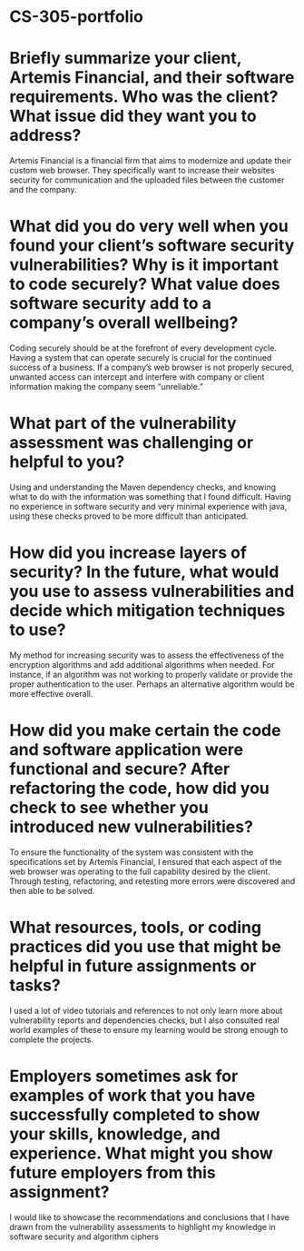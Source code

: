 # CS-305-portfolio
# Briefly summarize your client, Artemis Financial, and their software requirements. Who was the client? What issue did they want you to address?
 Artemis Financial is a financial firm that aims to modernize and update their custom web browser. They specifically want to increase their websites security for communication and the uploaded files between the customer and the company. 
# What did you do very well when you found your client’s software security vulnerabilities? Why is it important to code securely? What value does software security add to a company’s overall wellbeing?
 Coding securely should be at the forefront of every development cycle. Having a system that can operate securely is crucial for the continued success of a business. If a company’s web browser is not properly secured, unwanted access can intercept and interfere with company or client information making the company seem “unreliable.” 
# What part of the vulnerability assessment was challenging or helpful to you?
 Using and understanding the Maven dependency checks, and knowing what to do with the information was something that I found difficult. Having no experience in software security and very minimal experience with java, using these checks proved to be more difficult than anticipated.
# How did you increase layers of security? In the future, what would you use to assess vulnerabilities and decide which mitigation techniques to use?
 My method for increasing security was to assess the effectiveness of the encryption algorithms and add additional algorithms when needed. For instance, if an algorithm was not working to properly validate or provide the proper authentication to the user. Perhaps an alternative algorithm would be more effective overall. 
# How did you make certain the code and software application were functional and secure? After refactoring the code, how did you check to see whether you introduced new vulnerabilities? 
 To ensure the functionality of the system was consistent with the specifications set by Artemis Financial, I ensured that each aspect of the web browser was operating to the full capability desired by the client. Through testing, refactoring, and retesting more errors were discovered and then able to be solved. 
# What resources, tools, or coding practices did you use that might be helpful in future assignments or tasks?
 I used a lot of video tutorials and references to not only learn more about vulnerability reports and dependencies checks, but I also consulted real world examples of these to ensure my learning would be strong enough to complete the projects. 
# Employers sometimes ask for examples of work that you have successfully completed to show your skills, knowledge, and experience. What might you show future employers from this assignment?
 I would like to showcase the recommendations and conclusions that I have drawn from the vulnerability assessments to highlight my knowledge in software security and algorithm ciphers
